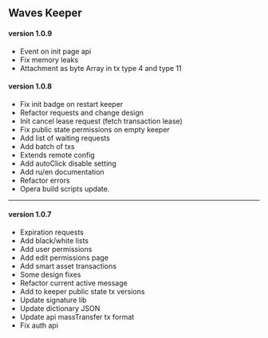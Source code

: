 ## Waves Keeper

#### version 1.0.9
+ Event on init page api
+ Fix memory leaks
+ Attachment as byte Array in tx type 4 and type 11 


#### version 1.0.8

+ Fix init badge on restart keeper
+ Refactor requests and change design
+ Init cancel lease request (fetch transaction lease)
+ Fix public state permissions on empty keeper
+ Add list of waiting requests
+ Add batch of txs
+ Extends remote config
+ Add autoClick disable setting
+ Add ru/en documentation
+ Refactor errors
+ Opera build scripts update.

***
#### version 1.0.7

+ Expiration requests
+ Add black/white lists
+ Add user permissions
+ Add edit permissions page
+ Add smart asset transactions
+ Some design fixes
+ Refactor current active message
+ Add to keeper public state tx versions
+ Update signature lib
+ Update dictionary JSON
+ Update api massTransfer tx format
+ Fix auth api
